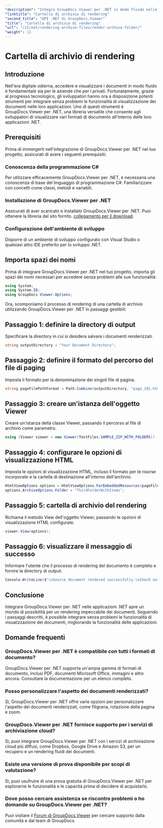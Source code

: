 ```yaml
---
"description": "Integra GroupDocs.Viewer per .NET in modo fluido nelle tue applicazioni .NET per ottenere funzionalità efficienti di rendering e visualizzazione dei documenti."
"linktitle": "Cartella di archivio di rendering"
"second_title": "API .NET di GroupDocs.Viewer"
"title": "Cartella di archivio di rendering"
"url": "/it/net/rendering-archive-files/render-archive-folder/"
"weight": 11
---
```


# Cartella di archivio di rendering

## Introduzione
Nell'era digitale odierna, accedere e visualizzare i documenti in modo fluido è fondamentale sia per le aziende che per i privati. Fortunatamente, grazie al progresso tecnologico, gli sviluppatori hanno ora a disposizione potenti strumenti per integrare senza problemi le funzionalità di visualizzazione dei documenti nelle loro applicazioni. Uno di questi strumenti è GroupDocs.Viewer per .NET, una libreria versatile che consente agli sviluppatori di visualizzare vari formati di documento all'interno delle loro applicazioni .NET.
## Prerequisiti
Prima di immergerti nell'integrazione di GroupDocs.Viewer per .NET nel tuo progetto, assicurati di avere i seguenti prerequisiti:
### Conoscenza della programmazione C#
Per utilizzare efficacemente GroupDocs.Viewer per .NET, è necessaria una conoscenza di base del linguaggio di programmazione C#. Familiarizzare con concetti come classi, metodi e variabili.
### Installazione di GroupDocs.Viewer per .NET
Assicurati di aver scaricato e installato GroupDocs.Viewer per .NET. Puoi ottenere la libreria dal sito fornito. [collegamento per il download](https://releases.groupdocs.com/viewer/net/).
### Configurazione dell'ambiente di sviluppo
Disporre di un ambiente di sviluppo configurato con Visual Studio o qualsiasi altro IDE preferito per lo sviluppo .NET.

## Importa spazi dei nomi
Prima di integrare GroupDocs.Viewer per .NET nel tuo progetto, importa gli spazi dei nomi necessari per accedere senza problemi alle sue funzionalità:
```csharp
using System;
using System.IO;
using GroupDocs.Viewer.Options;
```

Ora, scomponiamo il processo di rendering di una cartella di archivio utilizzando GroupDocs.Viewer per .NET in passaggi gestibili:
## Passaggio 1: definire la directory di output
Specificare la directory in cui si desidera salvare i documenti renderizzati.
```csharp
string outputDirectory = "Your Document Directory";
```
## Passaggio 2: definire il formato del percorso del file di paging
Imposta il formato per la denominazione dei singoli file di pagina.
```csharp
string pageFilePathFormat = Path.Combine(outputDirectory, "page_{0}.html");
```
## Passaggio 3: creare un'istanza dell'oggetto Viewer
Creare un'istanza della classe Viewer, passando il percorso al file di archivio come parametro.
```csharp
using (Viewer viewer = new Viewer(TestFiles.SAMPLE_ZIP_WITH_FOLDERS))
```
## Passaggio 4: configurare le opzioni di visualizzazione HTML
Imposta le opzioni di visualizzazione HTML, incluso il formato per le risorse incorporate e la cartella di destinazione all'interno dell'archivio.
```csharp
HtmlViewOptions options = HtmlViewOptions.ForEmbeddedResources(pageFilePathFormat);
options.ArchiveOptions.Folder = "ThirdFolderWithItems";
```
## Passaggio 5: cartella di archivio del rendering
Richiama il metodo View dell'oggetto Viewer, passando le opzioni di visualizzazione HTML configurate.
```csharp
viewer.View(options);
```
## Passaggio 6: visualizzare il messaggio di successo
Informare l'utente che il processo di rendering del documento è completo e fornire la directory di output.
```csharp
Console.WriteLine($"\nSource document rendered successfully.\nCheck output in {outputDirectory}.");
```

## Conclusione
Integrare GroupDocs.Viewer per .NET nelle applicazioni .NET apre un mondo di possibilità per un rendering impeccabile dei documenti. Seguendo i passaggi descritti, è possibile integrare senza problemi le funzionalità di visualizzazione dei documenti, migliorando la funzionalità delle applicazioni.
## Domande frequenti
### GroupDocs.Viewer per .NET è compatibile con tutti i formati di documento?
GroupDocs.Viewer per .NET supporta un'ampia gamma di formati di documento, inclusi PDF, documenti Microsoft Office, immagini e altro ancora. Consultare la documentazione per un elenco completo.
### Posso personalizzare l'aspetto dei documenti renderizzati?
Sì, GroupDocs.Viewer per .NET offre varie opzioni per personalizzare l'aspetto dei documenti renderizzati, come filigrana, rotazione della pagina e zoom.
### GroupDocs.Viewer per .NET fornisce supporto per i servizi di archiviazione cloud?
Sì, puoi integrare GroupDocs.Viewer per .NET con i servizi di archiviazione cloud più diffusi, come Dropbox, Google Drive e Amazon S3, per un recupero e un rendering fluidi dei documenti.
### Esiste una versione di prova disponibile per scopi di valutazione?
Sì, puoi usufruire di una prova gratuita di GroupDocs.Viewer per .NET per esplorarne le funzionalità e le capacità prima di decidere di acquistarlo.
### Dove posso cercare assistenza se riscontro problemi o ho domande su GroupDocs.Viewer per .NET?
Puoi visitare il [Forum di GroupDocs.Viewer](https://forum.groupdocs.com/c/viewer/9) per cercare supporto dalla comunità e dal team di GroupDocs.